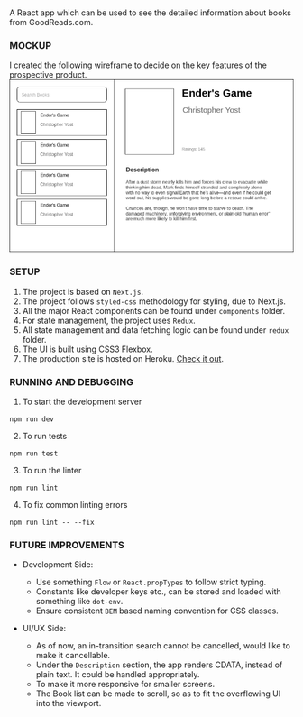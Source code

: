###
A React app which can be used to see the detailed information about books from GoodReads.com.

### MOCKUP
I created the following wireframe to decide on the key features of the prospective product.
![](mockup.png)

### SETUP
1. The project is based on `Next.js`.
2. The project follows `styled-css` methodology for styling, due to Next.js.
3. All the major React components can be found under `components` folder.
4. For state management, the project uses `Redux`. 
5. All state management and data fetching logic can be found under `redux` folder.
6. The UI is built using CSS3 Flexbox.
7. The production site is hosted on Heroku. [Check it out](https://goodread-challenge.herokuapp.com/).

### RUNNING AND DEBUGGING
1. To start the development server
```
npm run dev
```

2. To run tests
```
npm run test
```

3. To run the linter
```
npm run lint
```

4. To fix common linting errors
```
npm run lint -- --fix
```

### FUTURE IMPROVEMENTS
- Development Side:
  - Use something `Flow` or `React.propTypes` to follow strict typing.
  - Constants like developer keys etc., can be stored and loaded with something like `dot-env`.
  - Ensure consistent `BEM` based naming convention for CSS classes.

- UI/UX Side:
  - As of now, an in-transition search cannot be cancelled, would like to make it cancellable.
  - Under the `Description` section, the app renders CDATA, instead of plain text. It could be handled appropriately.
  - To make it more responsive for smaller screens.
  - The Book list can be made to scroll, so as to fit the overflowing UI into the viewport.